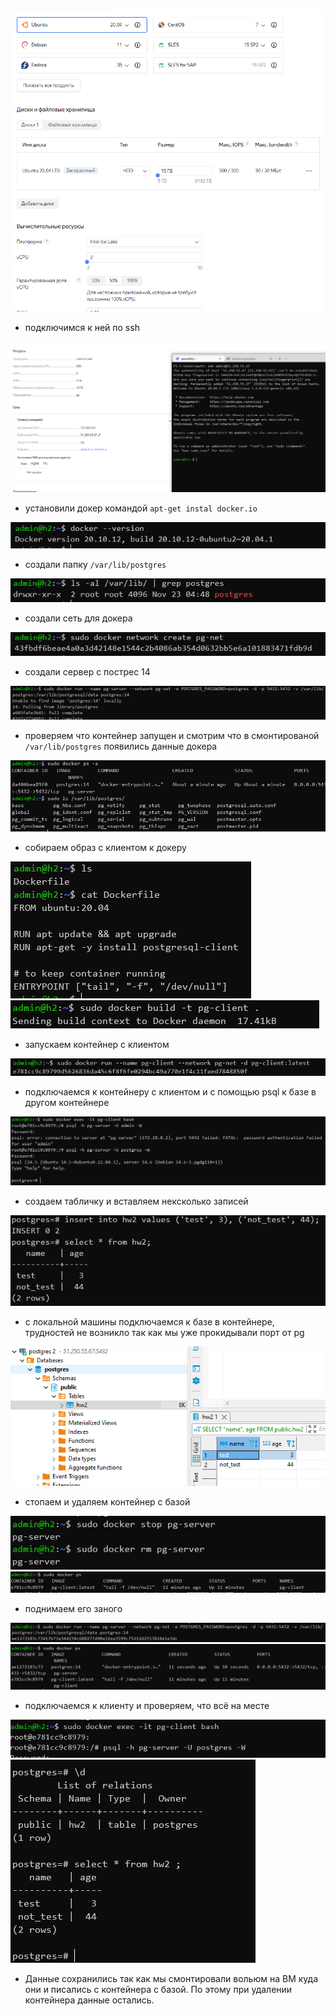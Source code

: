 ![1](./1.PNG)
- подключимся к ней по ssh
  
![2](./2.PNG)
- установили докер командой `apt-get instal docker.io`
  
![3](./3.PNG)
- создали папку `/var/lib/postgres`
  
![4](./4.PNG)
- создали сеть для докера
  
![5](./5.PNG)
- создали сервер с пострес 14
  
![6](./6.PNG)
- проверяем что контейнер запущен и смотрим что в смонтированой `/var/lib/postgres` появились данные докера
  
![7](./7.PNG)
- собираем образ с клиентом к докеру

![o](./o_1.PNG)
![8](./8.PNG)
- запускаем контейнер с клиентом

![9](./9.PNG)
- подключаемся к контейнеру с клиентом и с помощью psql к базе в другом контейнере
  
![10](./10.PNG)
- создаем табличку и вставляем нексколько записей

![11](./11.PNG)
- с локальной машины подключаемся к базе в контейнере, трудностей не возникло так как мы уже прокидывали порт от pg

![12](./12.PNG)
- стопаем и удаляем контейнер с базой

![13](./13.PNG)
![14](./14.PNG)
- поднимаем его заного
  
![15](./15.PNG)
![16](./16.PNG)
- подключаемся к клиенту и проверяем, что всё на месте

![17](./17.PNG)
![18](./18.PNG)
- Данные сохранились так как мы смонтировали вольюм на ВМ куда они и писались с контейнера с базой. По этому при удалении контейнера данные остались.
  
